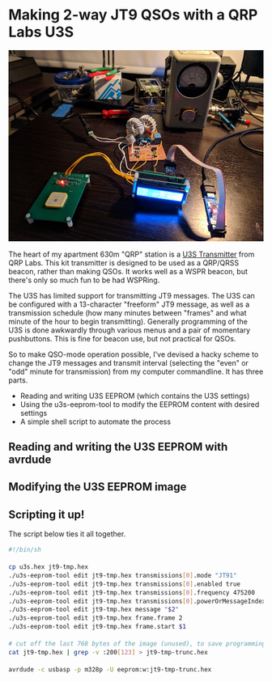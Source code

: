 # Making 2-way JT9 QSOs with a QRP Labs U3S

![U3S Transmitter](u3s.jpg)

The heart of my apartment 630m "QRP" station is a [U3S Transmitter](https://www.qrp-labs.com/ultimate3/u3s.html) from QRP Labs. This kit transmitter is designed to be used as a QRP/QRSS beacon, rather than making QSOs. It works well as a WSPR beacon, but there's only so much fun to be had WSPRing.

The U3S has limited support for transmitting JT9 messages. The U3S can be configured with a 13-character "freeform" JT9 message, as well as a transmission schedule (how many minutes between "frames" and what minute of the hour to begin transmitting). Generally programming of the U3S is done awkwardly through various menus and a pair of momentary pushbuttons. This is fine for beacon use, but not practical for QSOs.

So to make QSO-mode operation possible, I've devised a hacky scheme to change the JT9 messages and transmit interval (selecting the "even" or "odd" minute for transmission) from my computer commandline. It has three parts.

- Reading and writing U3S EEPROM (which contains the U3S settings)
- Using the u3s-eeprom-tool to modify the EEPROM content with desired settings
- A simple shell script to automate the process

## Reading and writing the U3S EEPROM with avrdude

## Modifying the U3S EEPROM image

## Scripting it up!

The script below ties it all together.

```bash
#!/bin/sh

cp u3s.hex jt9-tmp.hex
./u3s-eeprom-tool edit jt9-tmp.hex transmissions[0].mode "JT91"
./u3s-eeprom-tool edit jt9-tmp.hex transmissions[0].enabled true
./u3s-eeprom-tool edit jt9-tmp.hex transmissions[0].frequency 475200
./u3s-eeprom-tool edit jt9-tmp.hex transmissions[0].powerOrMessageIndex 0
./u3s-eeprom-tool edit jt9-tmp.hex message "$2"
./u3s-eeprom-tool edit jt9-tmp.hex frame.frame 2
./u3s-eeprom-tool edit jt9-tmp.hex frame.start $1

# cut off the last 768 bytes of the image (unused), to save programming time
cat jt9-tmp.hex | grep -v :200[123] > jt9-tmp-trunc.hex

avrdude -c usbasp -p m328p -U eeprom:w:jt9-tmp-trunc.hex
```
